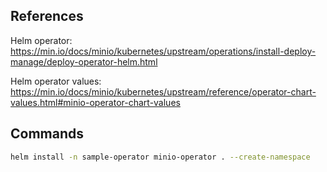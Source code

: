 ## References

Helm operator:
https://min.io/docs/minio/kubernetes/upstream/operations/install-deploy-manage/deploy-operator-helm.html

Helm operator values:
https://min.io/docs/minio/kubernetes/upstream/reference/operator-chart-values.html#minio-operator-chart-values

## Commands

```bash
helm install -n sample-operator minio-operator . --create-namespace
```